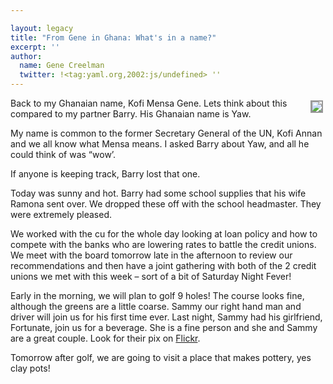 ```yaml
---

layout: legacy
title: "From Gene in Ghana: What's in a name?"
excerpt: ''
author:
  name: Gene Creelman
  twitter: !<tag:yaml.org,2002:js/undefined> ''
---
```


<p><a href="http://www.flickr.com/photos/21725989@N00/"><img src="http://farm1.static.flickr.com/163/384924620_273c497622_m.jpg" style="float:right; border: 2px solid #999999; margin: 4px;" /></a>Back to my Ghanaian name, Kofi Mensa Gene. Lets think about this compared to my partner Barry. His Ghanaian name is Yaw.</p>


<p>My name is common to the former Secretary General of the UN, Kofi Annan and we all know what Mensa means. I asked Barry about Yaw, and all he could think of was “wow’.</p>


<p>If anyone is keeping track, Barry lost that one.</p>


<p>Today was sunny and hot. Barry had some school supplies that his wife Ramona sent over. We dropped these off with the school headmaster. They were extremely pleased.</p>


<p>We worked with the cu for the whole day looking at loan policy and how to compete with the banks who are lowering rates to battle the credit unions.  We meet with the board tomorrow late in the afternoon to review our recommendations and then have a joint gathering with both of the 2 credit unions we met with this week – sort of a bit of Saturday Night Fever!</p>


<p>Early in the morning, we will plan to golf 9 holes! The course looks fine, although the greens are a little coarse. Sammy our right hand man and driver will join us for his first time ever. Last night, Sammy had his girlfriend, Fortunate, join us for a beverage. She is a fine person and she and Sammy are a great couple. Look for their pix on <a href="http://www.flickr.com/photos/21725989@N00/">Flickr</a>.</p>


<p>Tomorrow after golf, we are going to visit a place that makes pottery, yes clay pots!</p>